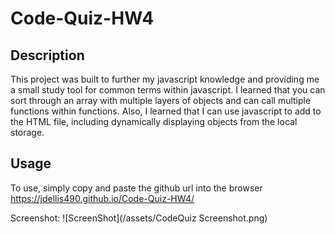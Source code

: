 # Code-Quiz-HW4

## Description

This project was built to further my javascript knowledge and providing me a small study tool for common terms within javascript. I learned that you can sort through an array with multiple layers of objects and can call multiple functions within functions. Also, I learned that I can use javascript to add to the HTML file, including dynamically displaying objects from the local storage.

## Usage

To use, simply copy and paste the github url into the browser https://jdellis490.github.io/Code-Quiz-HW4/

Screenshot: 
![ScreenShot](/assets/CodeQuiz Screenshot.png)

